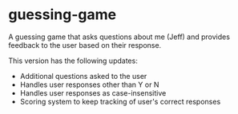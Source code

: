 # guessing-game
A guessing game that asks questions about me (Jeff) and provides feedback to the user based on their response. 

This version has the following updates:
* Additional questions asked to the user
* Handles user responses other than Y or N
* Handles user responses as case-insensitive
* Scoring system to keep tracking of user's correct responses
